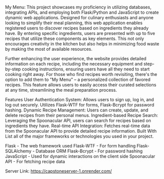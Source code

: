 My Menu:
This project showcases my proficiency in utilizing databases, integrating APIs, and employing both Flask/Python and JavaScript to create dynamic web applications. Designed for culinary enthusiasts and anyone looking to simplify their meal planning, this web application enables registered users to discover recipes based on ingredients they already have. By entering specific ingredients, users are presented with up to five recipes that utilize these components as key elements. This not only encourages creativity in the kitchen but also helps in minimizing food waste by making the most of available resources.

Further enhancing the user experience, the website provides detailed information on each recipe, including the necessary equipment and step-by-step cooking instructions, ensuring users have all they need to start cooking right away. For those who find recipes worth revisiting, there's the option to add them to "My Menu" – a personalized collection of favored recipes. This feature allows users to easily access their curated selections at any time, streamlining the meal preparation process.

Features
User Authentication System: Allows users to sign up, log in, and log out securely. Utilizes Flask-WTF for forms, Flask-Bcrypt for password hashing.
Dynamic Recipe Management: Users can create, update, and delete recipes from their personal menus.
Ingredient-based Recipe Search: Leveraging the Spoonacular API, users can search for recipes based on ingredients they have.
Real-time API Integration: Fetches real-time data from the Spoonacular API to provide detailed recipe information.
Built With
List all of the major frameworks or technologies you used in your project.

Flask - The web framework used
Flask-WTF - For form handling
Flask-SQLAlchemy - Database ORM
Flask-Bcrypt - For password hashing
JavaScript - Used for dynamic interactions on the client side
Spoonacular API - For fetching recipe data

Server Link:
https://capstoneserver-1.onrender.com/
